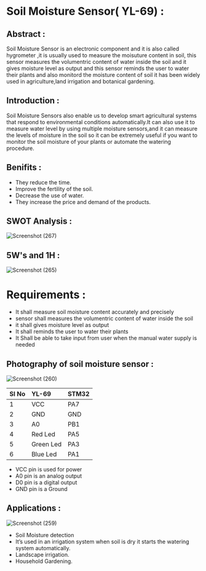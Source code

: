 # Soil Moisture Sensor( YL-69) :

## Abstract : 
Soil Moisture Sensor is an electronic component and it is also called hygrometer ,it is usually used to measure the moisuture content in soil, this sensor measures the volumentric content of water inside the soil and it gives moisture level as output and this sensor reminds the user to water their plants and also monitord the moisture content of soil it has been widely used in agriculture,land irrigation and botanical gardening.


## Introduction :       
Soil Moisture Sensors also enable us to develop smart agricultural systems that respond to environmental conditions automatically.It can also use it to measure water level by using multiple moisture sensors,and it can measure the levels of moisture in the soil so it can be extremely useful if you want to monitor the soil moisture of your plants or automate the watering procedure.

## Benifits :
* They reduce the time.
* Improve the fertility of the soil.
* Decrease the use of water.
* They increase the price and demand of the products.


## SWOT Analysis :
![Screenshot (267)](https://user-images.githubusercontent.com/98826329/163223449-2af96068-e4c5-4495-b837-5da4e3455c51.png)

## 5W's and 1H :
![Screenshot (265)](https://user-images.githubusercontent.com/98826329/163223565-945b45b5-5b0a-48a6-96f1-41cb3d688261.png)



# Requirements :
* It shall measure soil moisture content accurately and precisely
* sensor shall measures the volumentric content of water inside the soil
* it shall gives moisture level as output 
* It shall reminds the user to water their plants 
* It Shall be able to take input from user when the manual water supply is needed

## Photography of soil moisture sensor :
![Screenshot (260)](https://user-images.githubusercontent.com/98826329/162587527-dd2daeee-668e-4d63-a1ab-f8cac5a5bec5.png)


  |Sl No | YL-69 | STM32 |
|:---------------|:----------------------------|:------------|
| 1 |	VCC |PA7|
| 2| GND | GND |
| 3 |	A0 |PB1 |
| 4| Red Led |PA5 |
| 5 | Green Led |PA3 |
| 6| Blue Led|PA1 |


  * VCC pin is used for power
  * A0 pin is an analog output
  * D0 pin is a digital output
  * GND pin is a Ground



## Applications :
![Screenshot (259)](https://user-images.githubusercontent.com/98826329/162587093-cf349fb0-36b6-4df1-b053-25c07494fc61.png)

* Soil Moisture detection
* It’s used in an irrigation system when soil is dry it starts the watering system automatically.
* Landscape irrigation.
* Household Gardening.
